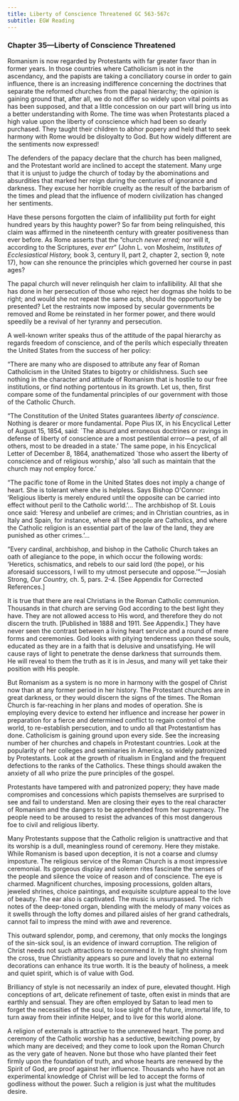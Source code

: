 ```yaml
---
title: Liberty of Conscience Threatened GC 563-567c
subtitle: EGW Reading
---
```


### Chapter 35—Liberty of Conscience Threatened

Romanism is now regarded by Protestants with far greater favor than in former years. In those countries where Catholicism is not in the ascendancy, and the papists are taking a conciliatory course in order to gain influence, there is an increasing indifference concerning the doctrines that separate the reformed churches from the papal hierarchy; the opinion is gaining ground that, after all, we do not differ so widely upon vital points as has been supposed, and that a little concession on our part will bring us into a better understanding with Rome. The time was when Protestants placed a high value upon the liberty of conscience which had been so dearly purchased. They taught their children to abhor popery and held that to seek harmony with Rome would be disloyalty to God. But how widely different are the sentiments now expressed!

The defenders of the papacy declare that the church has been maligned, and the Protestant world are inclined to accept the statement. Many urge that it is unjust to judge the church of today by the abominations and absurdities that marked her reign during the centuries of ignorance and darkness. They excuse her horrible cruelty as the result of the barbarism of the times and plead that the influence of modern civilization has changed her sentiments.

Have these persons forgotten the claim of infallibility put forth for eight hundred years by this haughty power? So far from being relinquished, this claim was affirmed in the nineteenth century with greater positiveness than ever before. As Rome asserts that the “church _never erred;_ nor will it, according to the Scriptures, _ever err_” (John L. von Mosheim, _Institutes of Ecclesiastical History,_ book 3, century II, part 2, chapter 2, section 9, note 17), how can she renounce the principles which governed her course in past ages?

The papal church will never relinquish her claim to infallibility. All that she has done in her persecution of those who reject her dogmas she holds to be right; and would she not repeat the same acts, should the opportunity be presented? Let the restraints now imposed by secular governments be removed and Rome be reinstated in her former power, and there would speedily be a revival of her tyranny and persecution.

A well-known writer speaks thus of the attitude of the papal hierarchy as regards freedom of conscience, and of the perils which especially threaten the United States from the success of her policy:

“There are many who are disposed to attribute any fear of Roman Catholicism in the United States to bigotry or childishness. Such see nothing in the character and attitude of Romanism that is hostile to our free institutions, or find nothing portentous in its growth. Let us, then, first compare some of the fundamental principles of our government with those of the Catholic Church.

“The Constitution of the United States guarantees _liberty of conscience_. Nothing is dearer or more fundamental. Pope Pius IX, in his Encyclical Letter of August 15, 1854, said: \`The absurd and erroneous doctrines or ravings in defense of liberty of conscience are a most pestilential error—a pest, of all others, most to be dreaded in a state.’ The same pope, in his Encyclical Letter of December 8, 1864, anathematized \`those who assert the liberty of conscience and of religious worship,’ also ‘all such as maintain that the church may not employ force.’

“The pacific tone of Rome in the United States does not imply a change of heart. She is tolerant where she is helpless. Says Bishop O'Connor: ‘Religious liberty is merely endured until the opposite can be carried into effect without peril to the Catholic world.’... The archbishop of St. Louis once said: ‘Heresy and unbelief are crimes; and in Christian countries, as in Italy and Spain, for instance, where all the people are Catholics, and where the Catholic religion is an essential part of the law of the land, they are punished as other crimes.’...

“Every cardinal, archbishop, and bishop in the Catholic Church takes an oath of allegiance to the pope, in which occur the following words: ‘Heretics, schismatics, and rebels to our said lord (the pope), or his aforesaid successors, I will to my utmost persecute and oppose.’”—Josiah Strong, _Our Country,_ ch. 5, pars. 2-4. \[See Appendix for Corrected References.\]

It is true that there are real Christians in the Roman Catholic communion. Thousands in that church are serving God according to the best light they have. They are not allowed access to His word, and therefore they do not discern the truth. \[Published in 1888 and 1911. See Appendix.\] They have never seen the contrast between a living heart service and a round of mere forms and ceremonies. God looks with pitying tenderness upon these souls, educated as they are in a faith that is delusive and unsatisfying. He will cause rays of light to penetrate the dense darkness that surrounds them. He will reveal to them the truth as it is in Jesus, and many will yet take their position with His people.

But Romanism as a system is no more in harmony with the gospel of Christ now than at any former period in her history. The Protestant churches are in great darkness, or they would discern the signs of the times. The Roman Church is far-reaching in her plans and modes of operation. She is employing every device to extend her influence and increase her power in preparation for a fierce and determined conflict to regain control of the world, to re-establish persecution, and to undo all that Protestantism has done. Catholicism is gaining ground upon every side. See the increasing number of her churches and chapels in Protestant countries. Look at the popularity of her colleges and seminaries in America, so widely patronized by Protestants. Look at the growth of ritualism in England and the frequent defections to the ranks of the Catholics. These things should awaken the anxiety of all who prize the pure principles of the gospel.

Protestants have tampered with and patronized popery; they have made compromises and concessions which papists themselves are surprised to see and fail to understand. Men are closing their eyes to the real character of Romanism and the dangers to be apprehended from her supremacy. The people need to be aroused to resist the advances of this most dangerous foe to civil and religious liberty.

Many Protestants suppose that the Catholic religion is unattractive and that its worship is a dull, meaningless round of ceremony. Here they mistake. While Romanism is based upon deception, it is not a coarse and clumsy imposture. The religious service of the Roman Church is a most impressive ceremonial. Its gorgeous display and solemn rites fascinate the senses of the people and silence the voice of reason and of conscience. The eye is charmed. Magnificent churches, imposing processions, golden altars, jeweled shrines, choice paintings, and exquisite sculpture appeal to the love of beauty. The ear also is captivated. The music is unsurpassed. The rich notes of the deep-toned organ, blending with the melody of many voices as it swells through the lofty domes and pillared aisles of her grand cathedrals, cannot fail to impress the mind with awe and reverence.

This outward splendor, pomp, and ceremony, that only mocks the longings of the sin-sick soul, is an evidence of inward corruption. The religion of Christ needs not such attractions to recommend it. In the light shining from the cross, true Christianity appears so pure and lovely that no external decorations can enhance its true worth. It is the beauty of holiness, a meek and quiet spirit, which is of value with God.

Brilliancy of style is not necessarily an index of pure, elevated thought. High conceptions of art, delicate refinement of taste, often exist in minds that are earthly and sensual. They are often employed by Satan to lead men to forget the necessities of the soul, to lose sight of the future, immortal life, to turn away from their infinite Helper, and to live for this world alone.

A religion of externals is attractive to the unrenewed heart. The pomp and ceremony of the Catholic worship has a seductive, bewitching power, by which many are deceived; and they come to look upon the Roman Church as the very gate of heaven. None but those who have planted their feet firmly upon the foundation of truth, and whose hearts are renewed by the Spirit of God, are proof against her influence. Thousands who have not an experimental knowledge of Christ will be led to accept the forms of godliness without the power. Such a religion is just what the multitudes desire.
